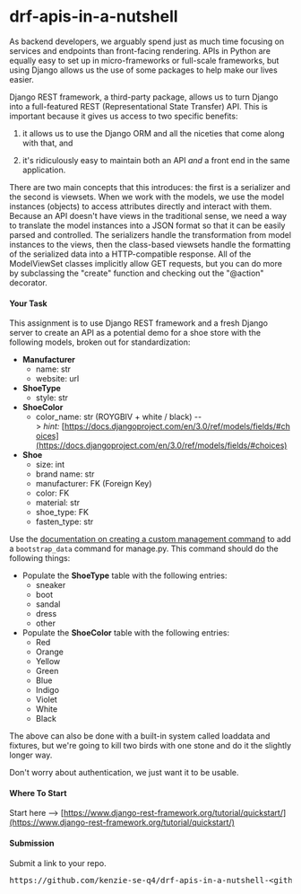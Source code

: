# drf-apis-in-a-nutshell

As backend developers, we arguably spend just as much time focusing on services and endpoints than front-facing rendering. APIs in Python are equally easy to set up in micro-frameworks or full-scale frameworks, but using Django allows us the use of some packages to help make our lives easier.

<span>Django REST framework</span>, a third-party package, allows us to turn Django into a full-featured REST (Representational State Transfer) API. This is important because it gives us access to two specific benefits:

1) it allows us to use the Django ORM and all the niceties that come along with that, and

2) it's ridiculously easy to maintain both an API _and_ a front end in the same application.

There are two main concepts that this introduces: the first is a serializer and the second is viewsets. When we work with the models, we use the model instances (objects) to access attributes directly and interact with them. Because an API doesn't have views in the traditional sense, we need a way to translate the model instances into a JSON format so that it can be easily parsed and controlled. The serializers handle the transformation from model instances to the views, then the class-based viewsets handle the formatting of the serialized data into a HTTP-compatible response. All of the ModelViewSet classes implicitly allow GET requests, but you can do more by subclassing the "create" function and checking out the "@action" decorator.

#### **Your Task**

This assignment is to use <span>Django REST framework</span> and a fresh Django server to create an API as a potential demo for a shoe store with the following models, broken out for standardization:

*   **Manufacturer**
    *   name: str
    *   website: url
*   **ShoeType**
    *   style: str
*   **ShoeColor**
    *   color_name: str (ROYGBIV + white / black) --> _hint:_ [https://docs.djangoproject.com/en/3.0/ref/models/fields/#choices](https://docs.djangoproject.com/en/3.0/ref/models/fields/#choices)
*   **Shoe**
    *   size: int
    *   brand name: str
    *   manufacturer: FK (<span>Foreign Key</span>)
    *   color: FK
    *   material: str
    *   shoe_type: FK
    *   fasten_type: str

Use the [documentation on creating a custom management command](https://docs.djangoproject.com/en/3.0/howto/custom-management-commands/) to add a `bootstrap_data` command for manage.py. This command should do the following things:

*   Populate the **ShoeType** table with the following entries:
    *   sneaker
    *   boot
    *   sandal
    *   dress
    *   other
*   Populate the **ShoeColor** table with the following entries:
    *   Red
    *   Orange
    *   Yellow
    *   Green
    *   Blue
    *   Indigo
    *   Violet
    *   White
    *   Black

The above can also be done with a built-in system called loaddata and fixtures, but we're going to kill two birds with one stone and do it the slightly longer way.

Don't worry about authentication, we just want it to be usable.

#### **Where To Start**

Start here --> [https://www.django-rest-framework.org/tutorial/quickstart/](https://www.django-rest-framework.org/tutorial/quickstart/)

#### **Submission**

Submit a link to your repo.

<pre>https://github.com/kenzie-se-q4/drf-apis-in-a-nutshell-&ltgithub_username&gt/</pre>
